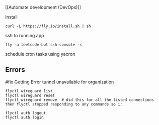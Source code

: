 [[Automate development (DevOps)]]

Install
```
curl -L https://fly.io/install.sh | sh
```

ssh to running app
```
fly -a leetcode-bot ssh console -s
```

schedule cron tasks using yacron

## Errors
#fix Getting Error tunnel unavailable for organization
```
flyctl wireguard list
flyctl wireguard reset
flyctl wireguard remove  # did this for all the listed connections
then flyctl stopped responding to any commands so i:

flyctl auth logout
flyctl auth login
```
